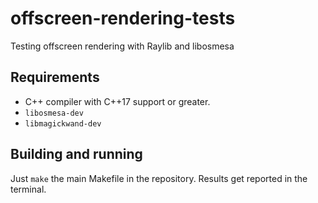 # offscreen-rendering-tests
Testing offscreen rendering with Raylib and libosmesa

## Requirements

- C++ compiler with C++17 support or greater.
- `libosmesa-dev`
- `libmagickwand-dev`

## Building and running

Just `make` the main Makefile in the repository. Results get reported in the terminal.
